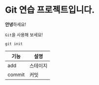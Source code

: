 # Git 연습 프로젝트입니다.

**안녕**하세요!

`Git`을 사용해 보세요!

```
git init
```

|기능|설명|
|---|---|
|add|스테이지|
|commit|커밋|
